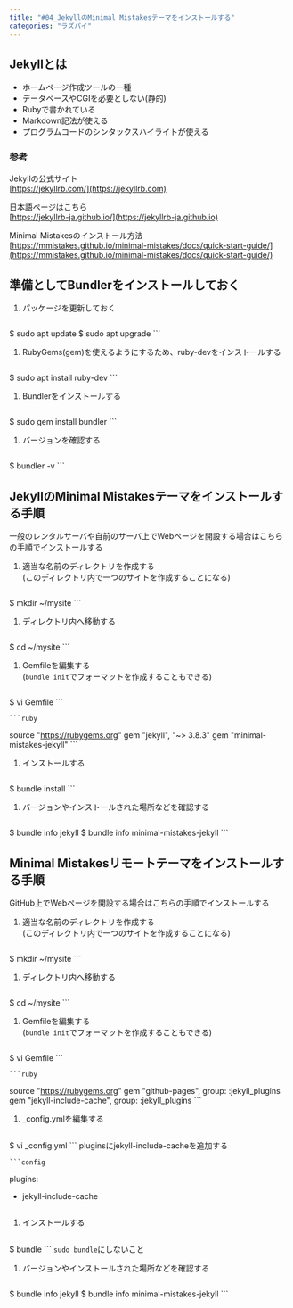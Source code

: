 ```yaml
---
title: "#04_JekyllのMinimal Mistakesテーマをインストールする"
categories: "ラズパイ"
---
```


## Jekyllとは
* ホームページ作成ツールの一種
* データベースやCGIを必要としない(静的)
* Rubyで書かれている
* Markdown記法が使える
* プログラムコードのシンタックスハイライトが使える

### 参考
Jekyllの公式サイト  
[https://jekyllrb.com/](https://jekyllrb.com)

日本語ページはこちら  
[https://jekyllrb-ja.github.io/](https://jekyllrb-ja.github.io)

Minimal Mistakesのインストール方法  
[https://mmistakes.github.io/minimal-mistakes/docs/quick-start-guide/](https://mmistakes.github.io/minimal-mistakes/docs/quick-start-guide/)

## 準備としてBundlerをインストールしておく
1. パッケージを更新しておく

    ```shell
$ sudo apt update
$ sudo apt upgrade
    ```
1. RubyGems(gem)を使えるようにするため、ruby-devをインストールする

    ```shell
$ sudo apt install ruby-dev
    ```
1. Bundlerをインストールする

    ```shell
$ sudo gem install bundler
    ```
1. バージョンを確認する

    ```shell
$ bundler -v
    ```

## JekyllのMinimal Mistakesテーマをインストールする手順

一般のレンタルサーバや自前のサーバ上でWebページを開設する場合はこちらの手順でインストールする

1. 適当な名前のディレクトリを作成する  
   (このディレクトリ内で一つのサイトを作成することになる)

    ```shell
$ mkdir ~/mysite
    ```
1. ディレクトリ内へ移動する

    ```shell
$ cd ~/mysite
    ```
1. Gemfileを編集する  
   (`bundle init`でフォーマットを作成することもできる)

    ```shell
$ vi Gemfile
    ```

    ```ruby
source "https://rubygems.org"
gem "jekyll", "~> 3.8.3"
gem "minimal-mistakes-jekyll"
    ```
1. インストールする

    ```shell
$ bundle install
    ```
1. バージョンやインストールされた場所などを確認する

    ```shell
$ bundle info jekyll
$ bundle info minimal-mistakes-jekyll
    ```

## Minimal Mistakesリモートテーマをインストールする手順

GitHub上でWebページを開設する場合はこちらの手順でインストールする

1. 適当な名前のディレクトリを作成する  
   (このディレクトリ内で一つのサイトを作成することになる)

    ```shell
$ mkdir ~/mysite
    ```
1. ディレクトリ内へ移動する

    ```shell
$ cd ~/mysite
    ```
1. Gemfileを編集する  
   (`bundle init`でフォーマットを作成することもできる)

    ```shell
$ vi Gemfile
    ```

    ```ruby
source "https://rubygems.org"
gem "github-pages", group: :jekyll_plugins
gem "jekyll-include-cache", group: :jekyll_plugins
    ```
1. _config.ymlを編集する

    ```shell
$ vi _config.yml
    ```
   pluginsにjekyll-include-cacheを追加する

    ```config
plugins:
  - jekyll-include-cache
    ```

1. インストールする

    ```shell
$ bundle
    ```
   `sudo bundle`にしないこと
1. バージョンやインストールされた場所などを確認する

    ```shell
$ bundle info jekyll
$ bundle info minimal-mistakes-jekyll
    ```

